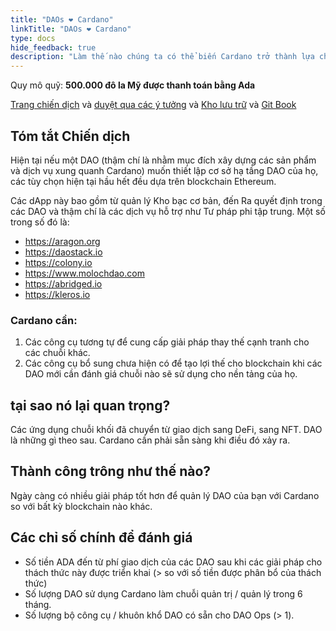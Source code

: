 ```yaml
---
title: "DAOs ❤ Cardano"
linkTitle: "DAOs ❤ Cardano"
type: docs
hide_feedback: true
description: "Làm thế nào chúng ta có thể biến Cardano trở thành lựa chọn hàng đầu cho các DAO tự quản lý?"
---
```


Quy mô quỹ: **500.000 đô la Mỹ được thanh toán bằng Ada**

[Trang chiến dịch](https://cardano.ideascale.com/a/campaign-home/26237) và [duyệt qua các ý tưởng](https://cardano.ideascale.com/a/ideas/top/campaign-filter/byids/campaigns/26237/stage/unspecified) và [Kho lưu trữ](https://github.com/Catalyst-Challenges/F7-DAOs-Love-Cardano) và [Git Book](https://quality-assurance-dao.gitbook.io/catalyst-fund-7-challenges/fund-7/daos-love-cardano)

## Tóm tắt Chiến dịch

Hiện tại nếu một DAO (thậm chí là nhằm mục đích xây dựng các sản phẩm và dịch vụ xung quanh Cardano) muốn thiết lập cơ sở hạ tầng DAO của họ, các tùy chọn hiện tại hầu hết đều dựa trên blockchain Ethereum.

Các dApp này bao gồm từ quản lý Kho bạc cơ bản, đến Ra quyết định trong các DAO và thậm chí là các dịch vụ hỗ trợ như Tư pháp phi tập trung. Một số trong số đó là:

- https://aragon.org
- https://daostack.io
- https://colony.io
- https://www.molochdao.com
- https://abridged.io
- https://kleros.io

### Cardano cần:

1. Các công cụ tương tự để cung cấp giải pháp thay thế cạnh tranh cho các chuỗi khác.
2. Các công cụ bổ sung chưa hiện có để tạo lợi thế cho blockchain khi các DAO mới cần đánh giá chuỗi nào sẽ sử dụng cho nền tảng của họ.

## tại sao nó lại quan trọng?

Các ứng dụng chuỗi khối đã chuyển từ giao dịch sang DeFi, sang NFT. DAO là những gì theo sau. Cardano cần phải sẵn sàng khi điều đó xảy ra.

## Thành công trông như thế nào?

Ngày càng có nhiều giải pháp tốt hơn để quản lý DAO của bạn với Cardano so với bất kỳ blockchain nào khác.

## Các chỉ số chính để đánh giá

- Số tiền ADA đến từ phí giao dịch của các DAO sau khi các giải pháp cho thách thức này được triển khai (&gt; so với số tiền được phân bổ của thách thức)
- Số lượng DAO sử dụng Cardano làm chuỗi quản trị / quản lý trong 6 tháng.
- Số lượng bộ công cụ / khuôn khổ DAO có sẵn cho DAO Ops (&gt; 1).
